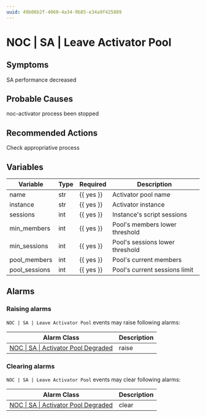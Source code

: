```yaml
---
uuid: 49b06b2f-4060-4a34-9b85-e34a9f425889
---
```

# NOC | SA | Leave Activator Pool

## Symptoms

SA performance decreased

## Probable Causes

noc-activator process been stopped

## Recommended Actions

Check appropriative process

## Variables

| Variable      | Type | Required  | Description                     |
| ------------- | ---- | --------- | ------------------------------- |
| name          | str  | {{ yes }} | Activator pool name             |
| instance      | str  | {{ yes }} | Activator instance              |
| sessions      | int  | {{ yes }} | Instance's script sessions      |
| min_members   | int  | {{ yes }} | Pool's members lower threshold  |
| min_sessions  | int  | {{ yes }} | Pool's sessions lower threshold |
| pool_members  | int  | {{ yes }} | Pool's current members          |
| pool_sessions | int  | {{ yes }} | Pool's current sessions limit   |

## Alarms

### Raising alarms

`NOC | SA | Leave Activator Pool` events may raise following alarms:

| Alarm Class                                                                                                | Description |
| ---------------------------------------------------------------------------------------------------------- | ----------- |
| [NOC \| SA \| Activator Pool Degraded](../../../alarm-classes-reference/noc/sa/activator-pool-degraded.md) | raise       |

### Clearing alarms

`NOC | SA | Leave Activator Pool` events may clear following alarms:

| Alarm Class                                                                                                | Description |
| ---------------------------------------------------------------------------------------------------------- | ----------- |
| [NOC \| SA \| Activator Pool Degraded](../../../alarm-classes-reference/noc/sa/activator-pool-degraded.md) | clear       |
